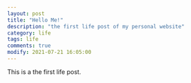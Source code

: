 ```yaml
---
layout: post
title: "Hello Me!"
description: "the first life post of my personal website"
category: life
tags: life
comments: true
modify: 2021-07-21 16:05:00
---
```


This is a the first life post.